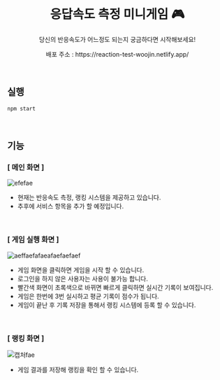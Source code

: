 <h1 align="center"> 응답속도 측정 미니게임 🎮 </h1>

<p align="center">당신의 반응속도가 어느정도 되는지 궁금하다면 시작해보세요!</p>
<p align="center">배포 주소 : https://reaction-test-woojin.netlify.app/</p>

<br>

## 실행

```bash
npm start
```

<br>

## 기능

### [ 메인 화면 ]

![efefae](https://user-images.githubusercontent.com/45286570/217470009-253b50e0-225d-4e59-b598-5bc82ba65ce6.gif)

- 현재는 반응속도 측정, 랭킹 시스템을 제공하고 있습니다.
- 추후에 서비스 항목을 추가 할 예정입니다.

<br>

### [ 게임 실행 화면 ]

![aeffaefafaeafaefaefaef](https://user-images.githubusercontent.com/45286570/216080991-1c48ef1c-28a2-4db3-abeb-1e534be0a952.gif)

- 게임 화면을 클릭하면 게임을 시작 할 수 있습니다.
- 로그인을 하지 않은 사용자는 사용이 불가능 합니다.
- 빨간색 화면이 초록색으로 바뀌면 빠르게 클릭하면 실시간 기록이 보여집니다.
- 게임은 한번에 3번 실시하고 평균 기록이 점수가 됩니다.
- 게임이 끝난 후 기록 저장을 통해서 랭킹 시스템에 등록 할 수 있습니다.

<br>

### [ 랭킹 화면 ]

![캡처fae](https://user-images.githubusercontent.com/45286570/217470797-54c1174d-5481-4437-a84d-4d5552d7f660.JPG)

- 게임 결과를 저장해 랭킹을 확인 할 수 있습니다.
